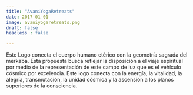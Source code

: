 ```yaml
---
title: "AvaniYogaRetreats"
date: 2017-01-01
image: avaniyogaretreats.png
draft: false
headless : false

---
```

Este Logo conecta el cuerpo humano etérico con la geometría sagrada del merkaba. Esta propuesta busca reflejar la disposición a el viaje espiritual por medio de la representación de este campo de luz que es el vehículo cósmico por excelencia. Este logo conecta con la energía, la vitalidad, la alegría, transmutación, la unidad cósmica y la ascensión a los planos superiores de la consciencia.
